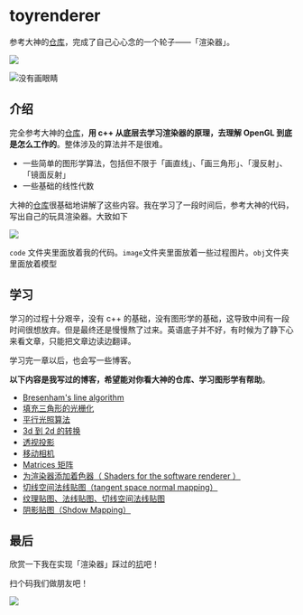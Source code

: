# toyrenderer

参考大神的[仓库](https://github.com/ssloy/tinyrenderer/tree/1cce85258d1f1cf75fd10fe4d62ebfdb669f8cf9)，完成了自己心心念的一个轮子——「渲染器」。



![](https://github.com/TensShinet/toyrenderer/blob/master/image/final1.png?raw=true)



![没有画眼睛](https://github.com/TensShinet/toyrenderer/blob/master/image/final.png?raw=true)







## 介绍

完全参考大神的[仓库](https://github.com/ssloy/tinyrenderer/tree/1cce85258d1f1cf75fd10fe4d62ebfdb669f8cf9)，**用 c++ 从底层去学习渲染器的原理，去理解 OpenGL 到底是怎么工作的**。整体涉及的算法并不是很难。

+ 一些简单的图形学算法，包括但不限于「画直线」、「画三角形」、「漫反射」、「镜面反射」
+ 一些基础的线性代数

大神的[仓库](https://github.com/ssloy/tinyrenderer/tree/1cce85258d1f1cf75fd10fe4d62ebfdb669f8cf9)很基础地讲解了这些内容。我在学习了一段时间后，参考大神的代码，写出自己的玩具渲染器。大致如下

![](https://github.com/TensShinet/toyrenderer/blob/master/image/toyrenderer.png?raw=true)





`code` 文件夹里面放着我的代码。`image`文件夹里面放着一些过程图片。`obj`文件夹里面放着模型

## 学习

学习的过程十分艰辛，没有 c++ 的基础，没有图形学的基础，这导致中间有一段时间很想放弃。但是最终还是慢慢熬了过来。英语底子并不好，有时候为了静下心来看文章，只能把文章边读边翻译。



学习完一章以后，也会写一些博客。



**以下内容是我写过的博客，希望能对你看大神的仓库、学习图形学有帮助**。



+ [Bresenham's line algorithm](https://www.jianshu.com/p/fc237110d9d4)
+ [填充三角形的光栅化](https://www.jianshu.com/p/d80182fa8ffd)
+ [平行光照算法](https://www.jianshu.com/p/f9ccf2ec4ceb)
+ [3d 到 2d 的转换](https://www.jianshu.com/p/9a4d89ba19c5)
+ [透视投影](https://www.jianshu.com/p/61cdcba18832)
+ [移动相机](https://www.jianshu.com/p/e2fc2f52ce91)
+ [Matrices 矩阵](https://www.jianshu.com/p/9f8422b5bf5f)
+ [为渲染器添加着色器（ Shaders for the software renderer ）](https://www.jianshu.com/p/b54e8971f715)
+ [切线空间法线贴图（tangent space normal mapping）](https://www.jianshu.com/p/a41f4e06aa00)
+ [纹理贴图、法线贴图、切线空间法线贴图](https://www.jianshu.com/p/5bdb7bbdfa6c)
+ [阴影贴图（Shdow Mapping）](https://www.jianshu.com/p/a561c0b1565f)



## 最后

欣赏一下我在实现「渲染器」踩过的[坑]()吧！



扫个码我们做朋友吧！

![](https://github.com/TensShinet/learn_statistical-learning-method/blob/master/images/wx.png?raw=true)







